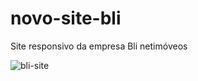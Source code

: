 # novo-site-bli
Site responsivo da empresa Bli netimóveos

![bli-site](https://user-images.githubusercontent.com/32497719/63314418-f118b500-c2dd-11e9-9c60-930c11a09e1c.png)
